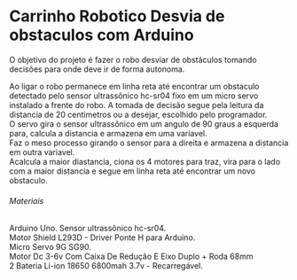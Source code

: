 # Carrinho Robotico Desvia de obstaculos com Arduino

O objetivo do projeto é fazer o robo desviar de obstáculos tomando decisões para onde deve ir de forma autonoma.

Ao ligar o robo permanece em linha reta até encontrar um obstaculo detectado pelo sensor ultrassônico hc-sr04 fixo em um micro servo instalado a frente do robo.
A tomada de decisão segue pela leitura da distancia de 20 centimetros ou a desejar, escolhido pelo programador.<br/>
O servo gira o sensor ultrassônico em um angulo de 90 graus a esquerda para, calcula a distancia e armazena em uma variavel.<br/>
Faz o meso processo girando o sensor para a direita e armazena a distancia em outra variavel.<br/>
Acalcula a maior diastancia, ciona os 4 motores para traz, vira para o lado com a maior distancia e segue em linha reta até encontrar um novo obstaculo.<br/> 

###### Materiais

  Arduino Uno. 
  Sensor ultrassônico hc-sr04.<br/>
  Motor Shield L293D - Driver Ponte H para Arduino.<br/>
  Micro Servo 9G SG90.<br/>
  Motor Dc 3-6v Com Caixa De Redução E Eixo Duplo + Roda 68mm<br/>
  2 Bateria Li-ion 18650 6800mah 3.7v - Recarregável.<br/>
  
  

